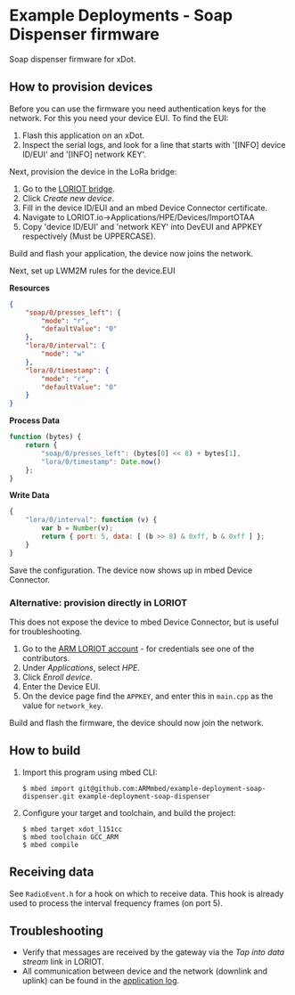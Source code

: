 # Example Deployments - Soap Dispenser firmware

Soap dispenser firmware for xDot.

## How to provision devices

Before you can use the firmware you need authentication keys for the network. For this you need your device EUI. To find the EUI:

1. Flash this application on an xDot.
1. Inspect the serial logs, and look for a line that starts with '[INFO] device ID/EUI' and '[INFO] network KEY'.

Next, provision the device in the LoRa bridge:

1. Go to the [LORIOT bridge](http://apm-lora-eu2.cloudapp.net:5101).
1. Click *Create new device*.
1. Fill in the device ID/EUI and an mbed Device Connector certificate.
1. Navigate to LORIOT.io->Applications/HPE/Devices/ImportOTAA
1. Copy 'device ID/EUI' and 'network KEY' into DevEUI and APPKEY respectively (Must be UPPERCASE).

Build and flash your application, the device now joins the network.

Next, set up LWM2M rules for the device.EUI

**Resources**

```json
{
    "soap/0/presses_left": {
        "mode": "r",
        "defaultValue": "0"
    },
    "lora/0/interval": {
        "mode": "w"
    },
    "lora/0/timestamp": {
        "mode": "r",
        "defaultValue": "0"
    }
}
```

**Process Data**

```js
function (bytes) {
    return {
        "soap/0/presses_left": (bytes[0] << 8) + bytes[1],
        "lora/0/timestamp": Date.now()
    };
}
```

**Write Data**

```js
{
    "lora/0/interval": function (v) {
        var b = Number(v);
        return { port: 5, data: [ (b >> 8) & 0xff, b & 0xff ] };
    }
}
```

Save the configuration. The device now shows up in mbed Device Connector.

### Alternative: provision directly in LORIOT

This does not expose the device to mbed Device Connector, but is useful for troubleshooting.

1. Go to the [ARM LORIOT account](http://eu1.loriot.io/home/) - for credentials see one of the contributors.
1. Under *Applications*, select *HPE*.
1. Click *Enroll device*.
1. Enter the Device EUI.
1. On the device page find the `APPKEY`, and enter this in `main.cpp` as the value for `network_key`.

Build and flash the firmware, the device should now join the network.

## How to build

1. Import this program using mbed CLI:

    ```
    $ mbed import git@github.com:ARMmbed/example-deployment-soap-dispenser.git example-deployment-soap-dispenser
    ```

1. Configure your target and toolchain, and build the project:

    ```
    $ mbed target xdot_l151cc
    $ mbed toolchain GCC_ARM
    $ mbed compile
    ```

## Receiving data

See `RadioEvent.h` for a hook on which to receive data. This hook is already used to process the interval frequency frames (on port 5).

## Troubleshooting

* Verify that messages are received by the gateway via the *Tap into data stream* link in LORIOT.
* All communication between device and the network (downlink and uplink) can be found in the [application log](https://eu1.loriot.io/home/application.html?app=BE7A0393#application/log).
